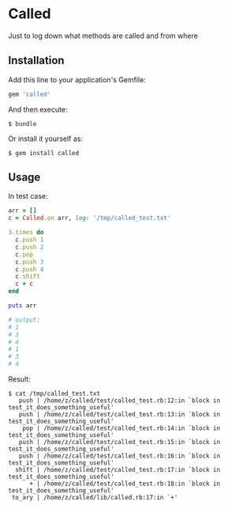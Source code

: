 # Called

Just to log down what methods are called and from where

## Installation

Add this line to your application's Gemfile:

```ruby
gem 'called'
```

And then execute:

    $ bundle

Or install it yourself as:

    $ gem install called

## Usage

In test case:

```ruby
arr = []
c = Called.on arr, log: '/tmp/called_test.txt'

3.times do
  c.push 1
  c.push 2
  c.pop
  c.push 3
  c.push 4
  c.shift
  c + c
end

puts arr

# output:
# 1
# 3
# 4
# 1
# 3
# 4
```

Result:

```
$ cat /tmp/called_test.txt
   push | /home/z/called/test/called_test.rb:12:in `block in test_it_does_something_useful'
   push | /home/z/called/test/called_test.rb:13:in `block in test_it_does_something_useful'
    pop | /home/z/called/test/called_test.rb:14:in `block in test_it_does_something_useful'
   push | /home/z/called/test/called_test.rb:15:in `block in test_it_does_something_useful'
   push | /home/z/called/test/called_test.rb:16:in `block in test_it_does_something_useful'
  shift | /home/z/called/test/called_test.rb:17:in `block in test_it_does_something_useful'
      + | /home/z/called/test/called_test.rb:18:in `block in test_it_does_something_useful'
 to_ary | /home/z/called/lib/called.rb:17:in `+'
```
